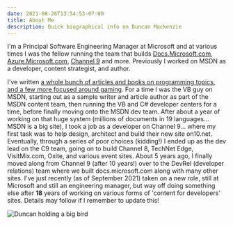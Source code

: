 ```yaml
---
date: 2021-08-26T13:54:53-07:00
title: About Me
description: Quick biographical info on Duncan Mackenzie
---
```

I'm a Principal Software Engineering Manager at Microsoft and at various times I was the fellow running the team that builds [Docs.Microsoft.com](https://docs.microsoft.com), [Azure.Microsoft.com](https://azure.microsoft.com), [Channel  9](https://channel9.msdn.com) and more. Previously I worked on MSDN as a developer, content strategist, and author.

I've written [a whole bunch of articles and books on programming topics, and a few more focused around gaming](/publications/). For a time I was the VB guy on MSDN, starting out as a sample writer and article author as part of the MSDN content team, then running the VB and C# developer centers for a time, before finally moving onto the MSDN dev team. After about a year of working on that huge system (millions of documents in 19 languages... MSDN is a big site), I took a job as a developer on Channel 9... where my first task was to help design, architect and build their new site on10.net. Eventually, through a series of poor choices (kidding!) I ended up as the dev lead on the C9 team, going on to build Channel 8, TechNet Edge, VisitMix.com, Oxite, and various event sites. About 5 years ago, I finally moved along from Channel 9 (after 10 years!) over to the DevRel (developer relations) team where we built docs.microsoft.com along with many other sites. I've just recently (as of September 2021) taken on a new role, still at Microsoft and still an engineering manager, but way off doing something else after **18** years of working on various forms of 'content for developers' sites. Details may follow if I remember to update this!

![Duncan holding a big bird](/images/yes-that-is-a-big-bird.jpg)
